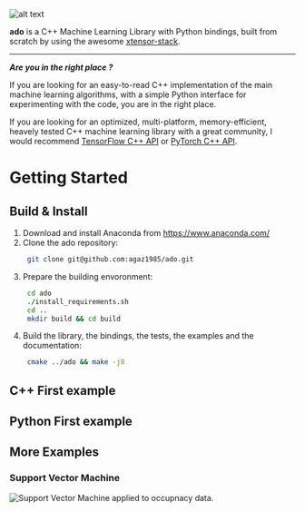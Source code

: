 ![alt text](https://github.com/agaz1985/ado/blob/main/imgs/logo.png?raw=true)

**ado** is a C++ Machine Learning Library with Python bindings, built from scratch by using the awesome [xtensor-stack](https://github.com/xtensor-stack).

---
***Are you in the right place ?***

If you are looking for an easy-to-read C++ implementation of the main machine learning algorithms, with a simple Python interface for experimenting with the code, you are in the right place.

If you are looking for an optimized, multi-platform, memory-efficient, heavely tested C++ machine learning library with a great community, I would recommend [TensorFlow C++ API](https://www.tensorflow.org/api_docs/cc) or [PyTorch C++ API](https://pytorch.org/cppdocs/).

# Getting Started
## Build & Install
1. Download and install Anaconda from https://www.anaconda.com/ 
2. Clone the ado repository:
   ```bash
    git clone git@github.com:agaz1985/ado.git
    ```
3. Prepare the building envoronment:
   ```bash
    cd ado
    ./install_requirements.sh
    cd ..
    mkdir build && cd build
    ```
4. Build the library, the bindings, the tests, the examples and the documentation:
   ```bash
    cmake ../ado && make -j8
    ```
## C++ First example
## Python First example
## More Examples

### Support Vector Machine
![Support Vector Machine applied to occupnacy data.](https://github.com/agaz1985/ado/blob/main/imgs/svm_synthetic.png?raw=true)
